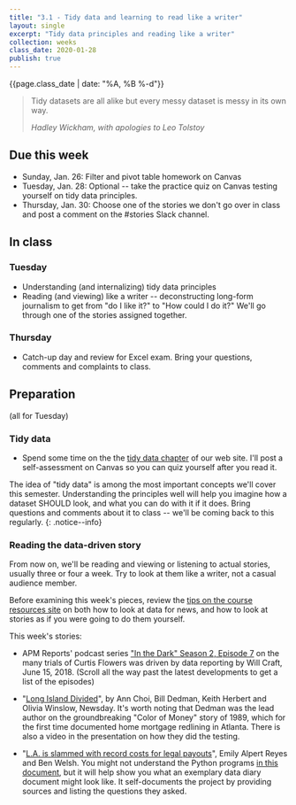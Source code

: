 ```yaml
---
title: "3.1 - Tidy data and learning to read like a writer"
layout: single
excerpt: "Tidy data principles and reading like a writer"
collection: weeks
class_date: 2020-01-28
publish: true
---
```


{{page.class_date | date: "%A, %B %-d"}}

> Tidy datasets are all alike but every messy dataset is messy in its own way.
>
> <cite>Hadley Wickham, with apologies to Leo Tolstoy</cite>

## Due this week

* Sunday, Jan. 26: Filter and pivot table homework on Canvas
* Tuesday, Jan. 28: Optional -- take the practice quiz on Canvas testing yourself on tidy data principles.
* Thursday, Jan. 30: Choose one of the stories we don't go over in class and post a comment on the #stories Slack channel.

## In class

### Tuesday
* Understanding (and internalizing) tidy data principles
* Reading (and viewing) like a writer -- deconstructing long-form journalism to get from "do I like it?" to "How could I do it?" We'll go through one of the stories assigned together.

### Thursday

* Catch-up day and review for Excel exam. Bring your questions, comments and complaints to class.

## Preparation
(all for Tuesday)

### Tidy data

* Spend some time on the the [tidy data chapter]({{site.cdocs}}/excel/xlguides/xl-tidydata) of our web site. I'll post a self-assessment on Canvas so you can quiz yourself after you read it.

The idea of "tidy data" is among the most important concepts we'll cover this semester. Understanding the principles well will help you imagine how a dataset SHOULD look, and what you can do with it if it does. Bring questions and comments about it to class -- we'll be coming back to this regularly.
{: .notice--info}

### Reading the data-driven story

From now on, we'll be reading and viewing or listening to actual stories, usually three or four a week. Try to look at them like a writer, not a casual audience member.

Before examining this week's pieces, review the [tips on the course resources site]({{site.cdocs}}/general) on both how to look at data for news, and how to look at stories as if you were going to do them yourself.

This week's stories:

* APM Reports' podcast series ["In the Dark" Season 2, Episode 7](https://www.apmreports.org/in-the-dark/season-two) on the many trials of Curtis Flowers was driven by data reporting by Will Craft, June 15, 2018.  (Scroll all the way past the latest developments to get a list of the episodes)

* "[Long Island Divided](https://projects.newsday.com/long-island/real-estate-agents-investigation/)", by Ann Choi, Bill Dedman, Keith Herbert and Olivia Winslow, Newsday. It's worth noting that Dedman was the lead author on the groundbreaking "Color of Money" story of 1989, which for the first time documented home mortgage redlining in Atlanta. There is also a video in the presentation on how they did the testing.

* "[L.A. is slammed with record costs for legal payouts](http://www.latimes.com/local/lanow/la-me-ln-city-payouts-20180627-story.html)", Emily Alpert Reyes and Ben Welsh. You might not understand the Python programs [in this document](https://github.com/datadesk/la-settlements-analysis/blob/master/notebook.ipynb), but it will help show you what an exemplary data diary document might look like. It self-documents the project by providing sources and listing the questions they asked.
